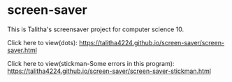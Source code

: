 # screen-saver

This is Talitha's screensaver project for computer science 10.

Click here to view(dots):
https://talitha4224.github.io/screen-saver/screen-saver.html

Click here to view(stickman-Some errors in this program):
https://talitha4224.github.io/screen-saver/screen-saver-stickman.html
